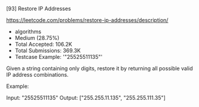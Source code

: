 [93] Restore IP Addresses  

https://leetcode.com/problems/restore-ip-addresses/description/

* algorithms
* Medium (28.75%)
* Total Accepted:    106.2K
* Total Submissions: 369.3K
* Testcase Example:  '"25525511135"'

Given a string containing only digits, restore it by returning all possible valid IP address combinations.

Example:


Input: "25525511135"
Output: ["255.255.11.135", "255.255.111.35"]


